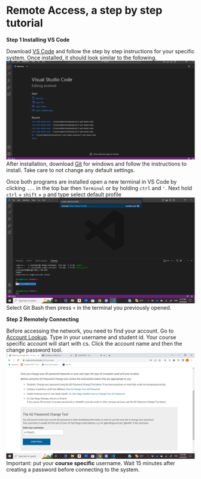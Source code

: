 # Remote Access, a step by step tutorial

**Step 1 Installing VS Code**

Download [VS Code](https://code.visualstudio.com/) and follow the step by step instructions for your specific system. Once installed, it should look similar to the following. ![Image](openvs.png)
After installation, download [Git](https://gitforwindows.org/) for windows and follow the instructions to install. Take care to not change any default settings.

Once both programs are installed open a new terminal in VS Code by clicking `...` in the top bar then `Terminal` or by holding `ctrl` and `'`. Next hold `ctrl` + `shift` + `p` and type select default profile ![Image](default.png)
Select Git Bash then press `+` in the terminal you previously opened.

**Step 2 Remotely Connecting**

Before accessing the network, you need to find your account. Go to [Account Lookup](https://sdacs.ucsd.edu/~icc/index.php). Type in your username and student id. Your course specific account will start with cs. Click the account name and then the change password tool. ![Image](password.png) Important: put your **course specific** username. Wait 15 minutes after creating a password before connecting to the system.
